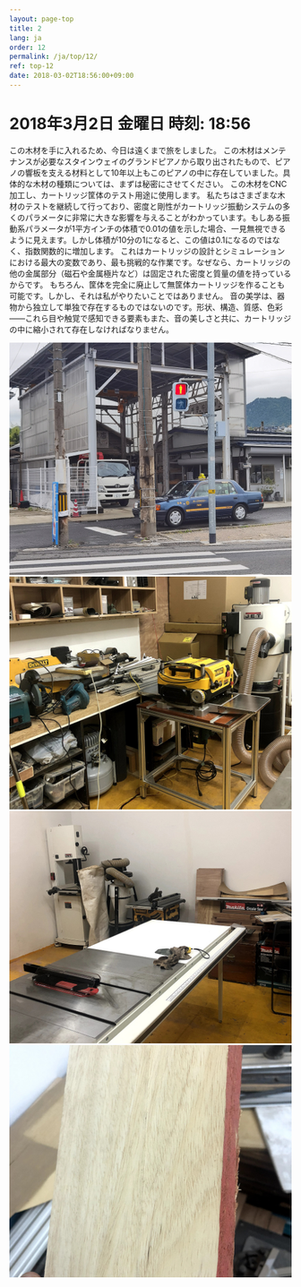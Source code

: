 ```yaml
---
layout: page-top
title: 2
lang: ja
order: 12
permalink: /ja/top/12/
ref: top-12
date: 2018-03-02T18:56:00+09:00
---
```



# 2018年3月2日   金曜日   時刻: 18:56 


この木材を手に入れるため、今日は遠くまで旅をしました。
この木材はメンテナンスが必要なスタインウェイのグランドピアノから取り出されたもので、ピアノの響板を支える材料として10年以上もこのピアノの中に存在していました。具体的な木材の種類については、まずは秘密にさせてください。
この木材をCNC加工し、カートリッジ筐体のテスト用途に使用します。
私たちはさまざまな木材のテストを継続して行っており、密度と剛性がカートリッジ振動システムの多くのパラメータに非常に大きな影響を与えることがわかっています。もしある振動系パラメータが1平方インチの体積で0.01の値を示した場合、一見無視できるように見えます。しかし体積が10分の1になると、この値は0.1になるのではなく、指数関数的に増加します。
これはカートリッジの設計とシミュレーションにおける最大の変数であり、最も挑戦的な作業です。なぜなら、カートリッジの他の金属部分（磁石や金属極片など）は固定された密度と質量の値を持っているからです。
もちろん、筐体を完全に廃止して無筐体カートリッジを作ることも可能です。しかし、それは私がやりたいことではありません。
音の美学は、器物から独立して単独で存在するものではないのです。形状、構造、質感、色彩――これら目や触覚で感知できる要素もまた、音の美しさと共に、カートリッジの中に縮小されて存在しなければなりません。

![1](/assets/top/12/1.jpg)
![2](/assets/top/12/2.jpg)
![3](/assets/top/12/3.jpg)
![4](/assets/top/12/4.jpg)
